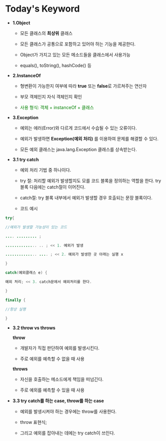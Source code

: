 Today's Keyword
===============================
* **1.Object**

  * 모든 클래스의 **최상위** 클래스

  * 모든 클래스가 공통으로 포함하고 있어야 하는 기능을 제공한다.

  * Object가 가지고 있는 모든 메소드들을 클래스에서 사용가능

  * equals(), toString(), hashCode() 등

* **2.InstanceOf**

  * 형변환이 가능한지 여부에 따라 **true** 또는 **false**로 가르쳐주는 연산자

  * 부모 객체인지 자식 객체인지 확인

  * <span style="color:green">사용 형식: 객체 + instanceOf + 클래스</span>

* **3.Exception**

  * 예외는 에러(Error)와 다르게 코드에서 수습될 수 있는 오류이다.

  * 예외가 발생하면  **Exception(예외 처리)** 를 이용하여 문제를 해결할 수 있다.

  * 모든 예외 클래스는 java.lang.Exception 클래스를 상속받는다.

* **3.1 try catch**

  * 예외 처리 기법 중 하나이다.

  * try 절: 처리할 예외가 발생할지도 모를 코드 블록을 정의하는 역할을 한다.  try 블록 다음에는 catch절이 이어진다.

  * catch절: try 블록 내부에서 예외가 발생할 경우 호출되는 문장 블록이다. 



  * 코드 예시

~~~java
try{

//예외가 발생할 가능성이 있는 코드

.... ......... ;

.............. .. ; << 1. 예외가 발생

.............. .... ; << 2. 예외가 발생한 곳 아래는 실행 x

}

catch(예외클래스 e) {

예외 처리; << 3. catch문에서 예외처리를 한다.

}

finally {

//항상 실행

}
~~~

* **3.2 throw vs throws**

  **throw**

     * 개발자가 직접 판단하여 예외를 발생시킨다.

     * 주로 예외를 예측할 수 없을 때 사용

  **throws**

     * 자신을 호출하는 메소드에게 책임을 떠넘긴다.

     * 주로 예외를 예측할 수 있을 때 사용

* **3.3 try catch를 하는 case, throw를 하는 case**

     * 예외를 발생시켜야 하는 경우에는 throw를 사용한다.

     * throw 표현식;

     * 그리고 예외를 잡아내는 데에는 try catch이 쓰인다.




